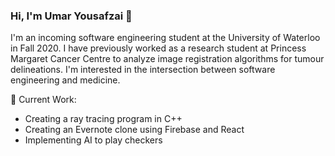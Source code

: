 ### Hi, I'm Umar Yousafzai 👋

I'm an incoming software engineering student at the University of Waterloo in Fall 2020. I have previously worked as a research student at Princess Margaret Cancer Centre to analyze image registration algorithms for tumour delineations. I'm interested in the intersection between software engineering and medicine. 

🔭 Current Work:
* Creating a ray tracing program in C++
* Creating an Evernote clone using Firebase and React
* Implementing AI to play checkers 

<!--
**uyousafzai54/uyousafzai54** is a ✨ _special_ ✨ repository because its `README.md` (this file) appears on your GitHub profile.

Here are some ideas to get you started:

- 🔭 I’m currently working on ...
- 🌱 I’m currently learning ...
- 👯 I’m looking to collaborate on ...
- 🤔 I’m looking for help with ...
- 💬 Ask me about ...
- 📫 How to reach me: ...
- 😄 Pronouns: ...
- ⚡ Fun fact: ...
-->
